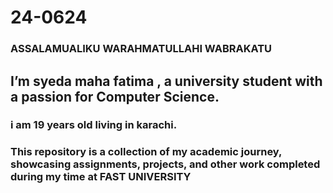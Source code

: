 # 24-0624
### ASSALAMUALIKU WARAHMATULLAHI WABRAKATU
## **I’m syeda maha fatima** , a university student with a passion for Computer Science.
### i am 19 years old living in karachi.
### This repository is a collection of my academic journey, showcasing assignments, projects, and other work completed during my time at FAST UNIVERSITY
